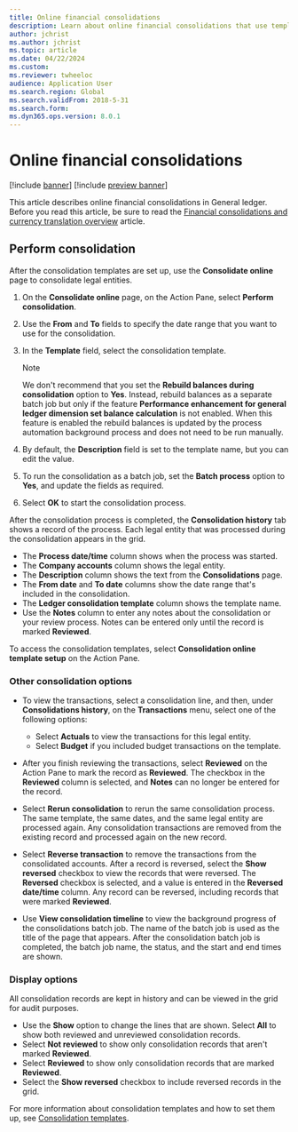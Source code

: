 ```yaml
---
title: Online financial consolidations
description: Learn about online financial consolidations that use templates in General ledger, including an outline and process for performing consolidation.
author: jchrist
ms.author: jchrist
ms.topic: article
ms.date: 04/22/2024
ms.custom:
ms.reviewer: twheeloc
audience: Application User
ms.search.region: Global
ms.search.validFrom: 2018-5-31
ms.search.form: 
ms.dyn365.ops.version: 8.0.1
---
```


# Online financial consolidations

[!include [banner](../includes/banner.md)]
[!include [preview banner](../includes/preview-banner.md)]

This article describes online financial consolidations in General ledger. Before you read this article, be sure to read the [Financial consolidations and currency translation overview](financial-consolidations-currency-translation.md) article.

## Perform consolidation

After the consolidation templates are set up, use the **Consolidate online** page to consolidate legal entities.

1. On the **Consolidate online** page, on the Action Pane, select **Perform consolidation**.
1. Use the **From** and **To** fields to specify the date range that you want to use for the consolidation.
1. In the **Template** field, select the consolidation template.

    > [!NOTE]
    > We don't recommend that you set the **Rebuild balances during consolidation** option to **Yes**. Instead, rebuild balances as a separate batch job but only if the feature **Performance enhancement for general ledger dimension set balance calculation** is not enabled. When this feature is enabled the rebuild balances is updated by the process automation background process and does not need to be run manually. 

1. By default, the **Description** field is set to the template name, but you can edit the value.
1. To run the consolidation as a batch job, set the **Batch process** option to **Yes**, and update the fields as required.
1. Select **OK** to start the consolidation process.

After the consolidation process is completed, the **Consolidation history** tab shows a record of the process. Each legal entity that was processed during the consolidation appears in the grid.

- The **Process date/time** column shows when the process was started.
- The **Company accounts** column shows the legal entity.
- The **Description** column shows the text from the **Consolidations** page.
- The **From date** and **To date** columns show the date range that's included in the consolidation.
- The **Ledger consolidation template** column shows the template name.
- Use the **Notes** column to enter any notes about the consolidation or your review process. Notes can be entered only until the record is marked **Reviewed**.

To access the consolidation templates, select **Consolidation online template setup** on the Action Pane.

### Other consolidation options

- To view the transactions, select a consolidation line, and then, under **Consolidations history**, on the **Transactions** menu, select one of the following options:

    - Select **Actuals** to view the transactions for this legal entity.
    - Select **Budget** if you included budget transactions on the template.

- After you finish reviewing the transactions, select **Reviewed** on the Action Pane to mark the record as **Reviewed**. The checkbox in the **Reviewed** column is selected, and **Notes** can no longer be entered for the record.
- Select **Rerun consolidation** to rerun the same consolidation process. The same template, the same dates, and the same legal entity are processed again. Any consolidation transactions are removed from the existing record and processed again on the new record.
- Select **Reverse transaction** to remove the transactions from the consolidated accounts. After a record is reversed, select the **Show reversed** checkbox to view the records that were reversed. The **Reversed** checkbox is selected, and a value is entered in the **Reversed date/time** column. Any record can be reversed, including records that were marked **Reviewed**.
- Use **View consolidation timeline** to view the background progress of the consolidations batch job. The name of the batch job is used as the title of the page that appears. After the consolidation batch job is completed, the batch job name, the status, and the start and end times are shown.

### Display options

All consolidation records are kept in history and can be viewed in the grid for audit purposes.

- Use the **Show** option to change the lines that are shown. Select **All** to show both reviewed and unreviewed consolidation records.
- Select **Not reviewed** to show only consolidation records that aren't marked **Reviewed**.
- Select **Reviewed** to show only consolidation records that are marked **Reviewed**.
- Select the **Show reversed** checkbox to include reversed records in the grid.

For more information about consolidation templates and how to set them up, see [Consolidation templates](Consolidation-templates.md).
